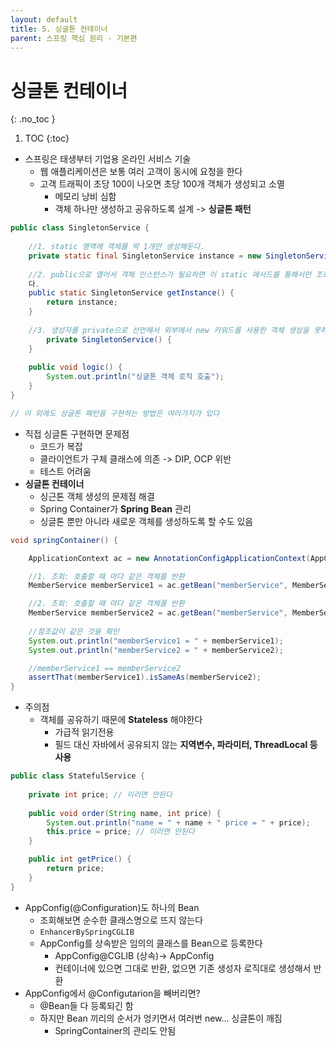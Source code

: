 ```yaml
---
layout: default
title: 5. 싱글톤 컨테이너
parent: 스프링 핵심 원리 - 기본편
---
```


# 싱글톤 컨테이너
{: .no_toc }

1. TOC
{:toc}

- 스프링은 태생부터 기업용 온라인 서비스 기술
  - 웹 애플리케이션은 보통 여러 고객이 동시에 요청을 한다
  - 고객 트래픽이 초당 100이 나오면 초당 100개 객체가 생성되고 소멸
    - 메모리 낭비 심함
    - 객체 하나만 생성하고 공유하도록 설계 -> **싱글톤 패턴**

```java
public class SingletonService {
   
    //1. static 영역에 객체를 딱 1개만 생성해둔다.
    private static final SingletonService instance = new SingletonService();
    
    //2. public으로 열어서 객체 인스턴스가 필요하면 이 static 메서드를 통해서만 조회하도록 허용한
    다.
    public static SingletonService getInstance() {
        return instance;
    }
    
    //3. 생성자를 private으로 선언해서 외부에서 new 키워드를 사용한 객체 생성을 못하게 막는다.
        private SingletonService() {
    }
    
    public void logic() {
        System.out.println("싱글톤 객체 로직 호출");
    }
}

// 이 외에도 싱글톤 패턴을 구현하는 방법은 여러가지가 있다
```

- 직접 싱글톤 구현하면 문제점
  - 코드가 복잡
  - 클라이언트가 구체 클래스에 의존 -> DIP, OCP 위반
  - 테스트 어려움
- **싱글톤 컨테이너**
  - 싱근톤 객체 생성의 문제점 해결
  - Spring Container가 **Spring Bean** 관리
  - 싱글톤 뿐만 아니라 새로운 객체를 생성하도록 할 수도 있음

```java
void springContainer() {

    ApplicationContext ac = new AnnotationConfigApplicationContext(AppConfig.class);

    //1. 조회: 호출할 때 마다 같은 객체를 반환
    MemberService memberService1 = ac.getBean("memberService", MemberService.class);

    //2. 조회: 호출할 때 마다 같은 객체를 반환
    MemberService memberService2 = ac.getBean("memberService", MemberService.class);
    
    //참조값이 같은 것을 확인
    System.out.println("memberService1 = " + memberService1);
    System.out.println("memberService2 = " + memberService2);

    //memberService1 == memberService2
    assertThat(memberService1).isSameAs(memberService2);
}
```

- 주의점
  - 객체를 공유하기 때문에 **Stateless** 해야한다
    - 가급적 읽기전용
    - 필드 대신 자바에서 공유되지 않는 **지역변수, 파라미터, ThreadLocal 등 사용**

```java
public class StatefulService {
    
    private int price; // 이러면 안된다
    
    public void order(String name, int price) {
        System.out.println("name = " + name + " price = " + price);
        this.price = price; // 이러면 안된다
    }

    public int getPrice() {
        return price;
    }
}
```

- AppConfig(@Configuration)도 하나의 Bean
  - 조회해보면 순수한 클래스명으로 뜨지 않는다
  - `EnhancerBySpringCGLIB`
  - AppConfig를 상속받은 임의의 클래스를 Bean으로 등록한다
    - AppConfig@CGLIB (상속)-> AppConfig
    - 컨테이너에 있으면 그대로 반환, 없으면 기존 생성자 로직대로 생성해서 반환
- AppConfig에서 @Configutarion을 빼버리면?
  - @Bean들 다 등록되긴 함
  - 하지만 Bean 끼리의 순서가 엉키면서 여러번 new... 싱글톤이 깨짐
    - SpringContainer의 관리도 안됨